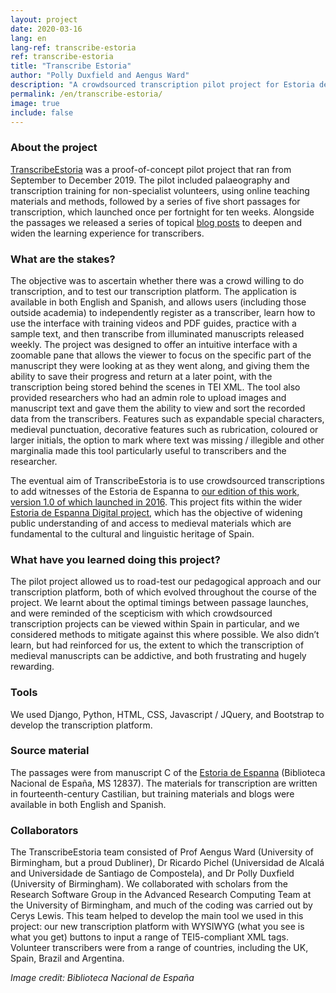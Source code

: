 ```yaml
---
layout: project
date: 2020-03-16
lang: en
lang-ref: transcribe-estoria
ref: transcribe-estoria
title: "Transcribe Estoria"
author: "Polly Duxfield and Aengus Ward"
description: "A crowdsourced transcription pilot project for Estoria de Espanna"
permalink: /en/transcribe-estoria/
image: true
include: false
---
```

### About the project
[TranscribeEstoria](https://transcribeestoria.bham.ac.uk/en/) was a proof-of-concept pilot project that ran from September to December 2019. The pilot included palaeography and transcription training for non-specialist volunteers, using online teaching materials and methods, followed by a series of five short passages for transcription, which launched once per fortnight for ten weeks. Alongside the passages we released a series of topical [blog posts](https://blog.bham.ac.uk/estoriadigital/blog/) to deepen and widen the learning experience for transcribers.


### What are the stakes?
The objective was to ascertain whether there was a crowd willing to do transcription, and to test our transcription platform. The application is available in both English and Spanish, and allows users (including those outside academia) to independently register as a transcriber, learn how to use the interface with training videos and PDF guides, practice with a sample text, and then transcribe from illuminated manuscripts released weekly. The project was designed to offer an intuitive interface with a zoomable pane that allows the viewer to focus on the specific part of the manuscript they were looking at as they went along, and giving them the ability to save their progress and return at a later point, with the transcription being stored behind the scenes in TEI XML. The tool also provided researchers who had an admin role to upload images and manuscript text and gave them the ability to view and sort the recorded data from the transcribers. Features such as expandable special characters, medieval punctuation, decorative features such as rubrication, coloured or larger initials, the option to mark where text was missing / illegible and other marginalia made this tool particularly useful to transcribers and the researcher. 

The eventual aim of TranscribeEstoria is to use crowdsourced transcriptions to add witnesses of the Estoria de Espanna to [our edition of this work, version 1.0 of which launched in 2016](http://estoria.bham.ac.uk/edition/). This project fits within the wider [Estoria de Espanna Digital project](https://www.dhi.ac.uk/estoria), which has the objective of widening public understanding of and access to medieval materials which are fundamental to the cultural and linguistic heritage of Spain.


### What have you learned doing this project?
The pilot project allowed us to road-test our pedagogical approach and our transcription platform, both of which evolved throughout the course of the project. We learnt about the optimal timings between passage launches, and were reminded of the scepticism with which crowdsourced transcription projects can be viewed within Spain in particular, and we considered methods to mitigate against this where possible. We also didn’t learn, but had reinforced for us, the extent to which the transcription of medieval manuscripts can be addictive, and both frustrating and hugely rewarding.



### Tools
We used Django, Python, HTML, CSS, Javascript / JQuery, and Bootstrap to develop the transcription platform.


### Source material
The passages were from manuscript C of the [Estoria de Espanna](https://en.wikipedia.org/wiki/Estoria_de_Espa%C3%B1a) (Biblioteca Nacional de España, MS 12837). The materials for transcription are written in fourteenth-century Castilian, but training materials and blogs were available in both English and Spanish.


### Collaborators
The TranscribeEstoria team consisted of Prof Aengus Ward (University of Birmingham, but a proud Dubliner), Dr Ricardo Pichel (Universidad de Alcalá and Universidade de Santiago de Compostela), and Dr Polly Duxfield (University of Birmingham). We collaborated with scholars from the Research Software Group in the Advanced Research Computing Team at the University of Birmingham, and much of the coding was carried out by Cerys Lewis. This team helped to develop the main tool we used in this project: our new transcription platform with WYSIWYG (what you see is what you get) buttons to input a range of TEI5-compliant XML tags. Volunteer transcribers were from a range of countries, including the UK, Spain, Brazil and Argentina.


*Image credit: Biblioteca Nacional de España*
